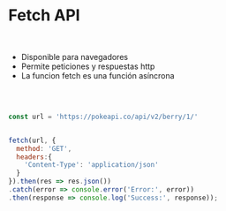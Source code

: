 # Fetch API

<br>

- Disponible para navegadores 
- Permite peticiones y respuestas http
- La funcion fetch es una función asíncrona

<br>

```js

const url = 'https://pokeapi.co/api/v2/berry/1/'


fetch(url, {
  method: 'GET', 
  headers:{
    'Content-Type': 'application/json'
  }
}).then(res => res.json())
.catch(error => console.error('Error:', error))
.then(response => console.log('Success:', response));

```
